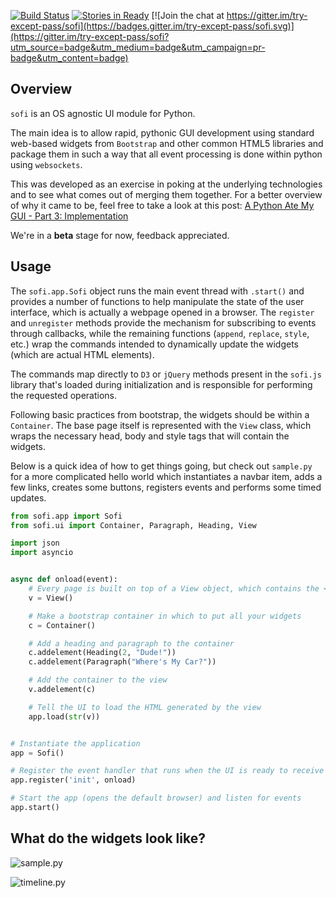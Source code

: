 [![Build Status](https://travis-ci.org/tryexceptpass/sofi.svg?branch=master)](https://travis-ci.org/tryexceptpass/sofi) [![Stories in Ready](https://badge.waffle.io/tryexceptpass/sofi.png?label=ready&title=Tasks%20Ready)](https://waffle.io/tryexceptpass/sofi) [![Join the chat at https://gitter.im/try-except-pass/sofi](https://badges.gitter.im/try-except-pass/sofi.svg)](https://gitter.im/try-except-pass/sofi?utm_source=badge&utm_medium=badge&utm_campaign=pr-badge&utm_content=badge)
## Overview
`sofi` is an OS agnostic UI module for Python.

The main idea is to allow rapid, pythonic GUI development using standard web-based widgets from `Bootstrap` and
other common HTML5 libraries and package them in such a way that all event processing is done within python using
`websockets`.

This was developed as an exercise in poking at the underlying technologies and to see what comes out of merging them together. For a better overview of why it came to be, feel free to take a look at this post: [A Python Ate My GUI - Part 3: Implementation](http://tryexceptpass.org/article/a-python-ate-my-gui-3)

We're in a **beta** stage for now, feedback appreciated.

## Usage
The `sofi.app.Sofi` object runs the main event thread with `.start()` and provides a number of functions to help manipulate the state of the user interface, which is actually a webpage opened in a browser. The `register` and `unregister` methods provide the mechanism for subscribing to events through callbacks, while the remaining functions (`append`, `replace`, `style`, etc.) wrap the commands intended to dynamically update the widgets (which are actual HTML elements).

The commands map directly to `D3` or `jQuery` methods present in the `sofi.js` library that's loaded during initialization and is responsible for performing the requested operations.

Following basic practices from bootstrap, the widgets should be within a `Container`. The base page itself is represented with the `View` class, which wraps the necessary head, body and style tags that will contain the widgets.

Below is a quick idea of how to get things going, but check out `sample.py` for a more complicated hello world which instantiates a navbar item, adds a few links, creates some buttons, registers events and performs some timed updates.


```python
from sofi.app import Sofi
from sofi.ui import Container, Paragraph, Heading, View

import json
import asyncio


async def onload(event):
    # Every page is built on top of a View object, which contains the <head> and <body> tags that are filled in by the other objects
    v = View()

    # Make a bootstrap container in which to put all your widgets
    c = Container()

    # Add a heading and paragraph to the container
    c.addelement(Heading(2, "Dude!"))
    c.addelement(Paragraph("Where's My Car?"))

    # Add the container to the view
    v.addelement(c)

    # Tell the UI to load the HTML generated by the view
    app.load(str(v))


# Instantiate the application
app = Sofi()

# Register the event handler that runs when the UI is ready to receive commands
app.register('init', onload)

# Start the app (opens the default browser) and listen for events
app.start()
```

## What do the widgets look like?

![sample.py](https://cdn-images-1.medium.com/max/800/1*euug6f885sjtRPOMt_Vc6g.png)

![timeline.py](https://cdn-images-1.medium.com/max/800/1*AmbFclbXWFdIRYbpa0cyBw.png)
